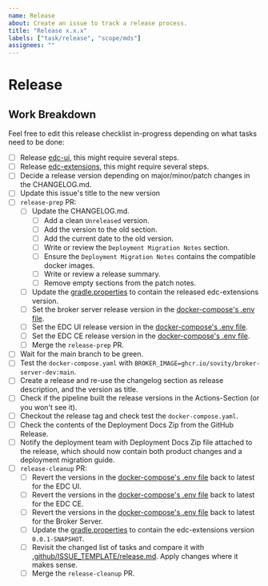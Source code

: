 ```yaml
---
name: Release
about: Create an issue to track a release process.
title: "Release x.x.x"
labels: ["task/release", "scope/mds"]
assignees: ""
---
```


# Release

## Work Breakdown

Feel free to edit this release checklist in-progress depending on what tasks need to be done:

- [ ] Release [edc-ui](https://github.com/sovity/edc-ui), this might require several steps.
- [ ] Release [edc-extensions](https://github.com/sovity/edc-extensions), this might require several steps.
- [ ] Decide a release version depending on major/minor/patch changes in the CHANGELOG.md.
- [ ] Update this issue's title to the new version
- [ ] `release-prep` PR:
    - [ ] Update the CHANGELOG.md.
        - [ ] Add a clean `Unreleased` version.
        - [ ] Add the version to the old section.
        - [ ] Add the current date to the old version.
        - [ ] Write or review the `Deployment Migration Notes` section.
        - [ ] Ensure the `Deployment Migration Notes` contains the compatible docker images.
        - [ ] Write or review a release summary.
        - [ ] Remove empty sections from the patch notes.
    - [ ] Update the [gradle.properties](https://github.com/sovity/edc-broker-server-extension/blob/main/gradle.properties) to contain the released edc-extensions version.
    - [ ] Set the broker server release version in the [docker-compose's .env file](https://github.com/sovity/edc-broker-server-extension/blob/main/.env).
    - [ ] Set the EDC UI release version in the [docker-compose's .env file](https://github.com/sovity/edc-broker-server-extension/blob/main/.env).
    - [ ] Set the EDC CE release version in the [docker-compose's .env file](https://github.com/sovity/edc-broker-server-extension/blob/main/.env).
    - [ ] Merge the `release-prep` PR.
- [ ] Wait for the main branch to be green.
- [ ] Test the `docker-compose.yaml` with `BROKER_IMAGE=ghcr.io/sovity/broker-server-dev:main`.
- [ ] Create a release and re-use the changelog section as release description, and the version as title.
- [ ] Check if the pipeline built the release versions in the Actions-Section (or you won't see it).
- [ ] Checkout the release tag and check test the `docker-compose.yaml`.
- [ ] Check the contents of the Deployment Docs Zip from the GitHub Release.
- [ ] Notify the deployment team with Deployment Docs Zip file attached to the release, which should now contain both product changes and a deployment migration guide.
- [ ] `release-cleanup` PR:
    - [ ] Revert the versions in the [docker-compose's .env file](.env) back to latest for the EDC UI.
    - [ ] Revert the versions in the [docker-compose's .env file](.env) back to latest for the EDC CE.
    - [ ] Revert the versions in the [docker-compose's .env file](.env) back to latest for the Broker Server.
    - [ ] Update the [gradle.properties](https://github.com/sovity/edc-broker-server-extension/blob/main/gradle.properties) to contain the edc-extensions version `0.0.1-SNAPSHOT`.
    - [ ] Revisit the changed list of tasks and compare it with [.github/ISSUE_TEMPLATE/release.md](https://github.com/sovity/edc-broker-server-extension/blob/main/.github/ISSUE_TEMPLATE/release.md). Apply changes where it makes sense.
    - [ ] Merge the `release-cleanup` PR.